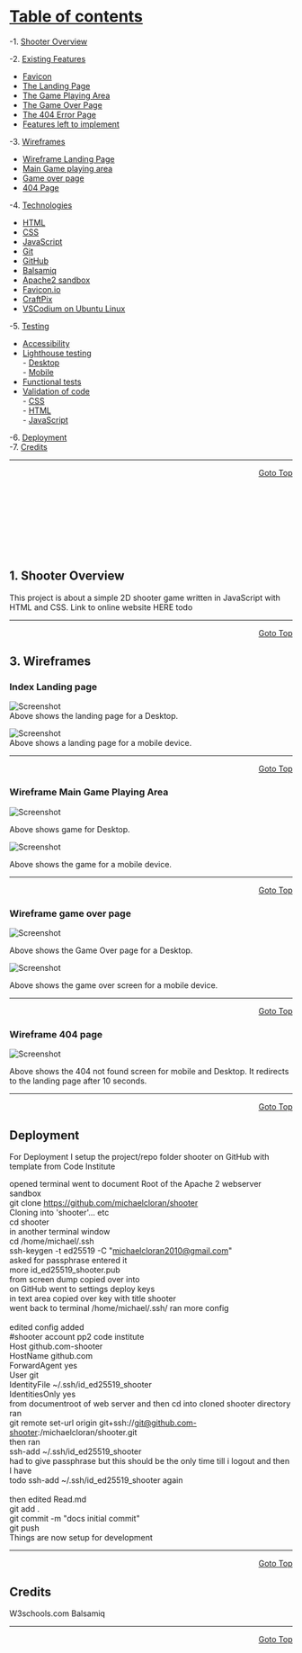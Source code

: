 # [Table of contents](#top)<br>
-1. [Shooter Overview](#1-shooter-overview)<br>

-2. [Existing Features](#existing-features)<br>
- [Favicon](#favicon)<br>
- [The Landing Page](#landing-page)<br>
- [The Game Playing Area](#the-game-playing-area)<br>
- [The Game Over Page](#game-over-page")<br>
- [The 404 Error Page](#404-error-page)<br>
- [Features left to implement](#features-left-to-implement)<br>
	


-3. [Wireframes](#3-wireframes)
 - [Wireframe Landing Page](#index-landing-page)<br>
 - [Main Game playing area](#wireframe-main-game-playing-area)<br>
- [Game over page](#wireframe-game-over-page)<br>
- [404 Page](#wireframe-404-page)<br>

-4. [Technologies](#technologies)<br>
- [HTML](#html)<br>
- [CSS](#css)<br>
- [JavaScript](#javascript)<br>
- [Git](#git)<br>
- [GitHub](#github)<br>
- [Balsamiq](#balsamiq)<br>
- [Apache2 sandbox](#apache2)<br>
- [Favicon.io](#favicon)<br>
- [CraftPix](#craftpix)<br>
- [VSCodium on Ubuntu Linux](#vscode)<br>


-5. [Testing](#testing)<br>
   - [Accessibility](#accessibility)<br>
   - [Lighthouse testing](#lighthouse-testing)<br>
    - [Desktop](#desktop)<br>
    - [Mobile](#mobile)<br>
   - [Functional tests](#functional-tests)<br>
   - [Validation of code](#validation-of-code)<br>
    - [CSS](#css)<br>
    - [HTML](#html)<br>
    - [JavaScript](#javascript)<br>

-6. [Deployment](#deployment)<br>
-7. [Credits](#credits)<br>

<hr>
<p align="right">
    <a href="#top" >Goto Top</a>
</p>
<br>
<br>
<br>
<br>
<br>
<br>
<br>






















## 1. Shooter Overview

This project is about a simple 2D shooter game written in JavaScript with HTML and CSS. Link to online website HERE todo
<hr>
<p align="right">
    <a href="#top" >Goto Top</a>
</p>


































## 3. Wireframes

### Index Landing page

![Screenshot](assets/readme_images/welcome-desktop.png)<br>
Above shows the landing page for a Desktop.

![Screenshot](assets/readme_images/welcome-mobile.png)<br>
Above shows a landing page for a mobile device.
<hr>
<p align="right">
    <a href="#top" >Goto Top</a>
</p>

### Wireframe Main Game Playing Area

![Screenshot](assets/readme_images/main-game-playingarea-desktop.png)<br>

Above shows game for Desktop.

![Screenshot](assets/readme_images/main-game-playingarea-mobile.png)<br>

Above shows the game for a mobile device.

<hr>
<p align="right">
    <a href="#top" >Goto Top</a>
</p>

### Wireframe game over page

![Screenshot](assets/readme_images/game-over-desktop.png)<br>

Above shows the Game Over page for a Desktop.

![Screenshot](assets/readme_images/game-over-mobile.png)<br>

Above shows the game over screen for a mobile device.

<hr>
<p align="right">
    <a href="#top" >Goto Top</a>
</p>

### Wireframe 404 page 

![Screenshot](assets/readme_images/404-page.png)<br>


Above shows the 404 not found screen for mobile and Desktop. It redirects to the landing page after 10 seconds.
<hr>
<p align="right">
    <a href="#top" >Goto Top</a>
</p>

## Deployment

For Deployment I setup the project/repo folder shooter on GitHub with template 
from Code Institute<br>

opened terminal went to document Root of the Apache 2 webserver sandbox<br>
git clone  https://github.com/michaelcloran/shooter<br>
Cloning into 'shooter'... etc<br>
cd shooter<br>
in another terminal window<br>
cd /home/michael/.ssh<br>
ssh-keygen -t ed25519 -C "michaelcloran2010@gmail.com"<br>
asked for passphrase entered it<br>
more id_ed25519_shooter.pub<br>
from screen dump copied over into<br>
on GitHub went to settings deploy keys<br>
in text area copied over key with title shooter<br>
went back to terminal /home/michael/.ssh/ ran more config<br>
<br>
edited config added<br>
#shooter account pp2 code institute<br>
Host github.com-shooter<br>
HostName github.com<br>
ForwardAgent yes<br>
User git<br>
IdentityFile ~/.ssh/id_ed25519_shooter<br>
IdentitiesOnly yes<br>
from documentroot of web server and then cd into cloned shooter directory ran<br>
git remote set-url  origin git+ssh://git@github.com-shooter:/michaelcloran/shooter.git<br>
then ran<br>
ssh-add ~/.ssh/id_ed25519_shooter<br>
had to give passphrase but this should be the only time till i logout and then I have <br>
todo ssh-add ~/.ssh/id_ed25519_shooter again<br>
<br>
then edited Read.md<br>
git add .<br>
git commit -m "docs initial commit"<br>
git push<br>
Things are now setup for development<br>
<hr>
<p align="right">
    <a href="#top" >Goto Top</a>
</p>


## Credits
W3schools.com
Balsamiq

<hr>
<p align="right">
    <a href="#top" >Goto Top</a>
</p>



